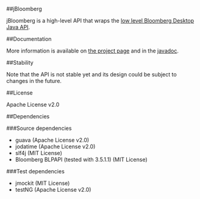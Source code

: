 ##jBloomberg

jBloomberg is a high-level API that wraps the [low level Bloomberg Desktop Java API](http://www.openbloomberg.com/open-api/).

##Documentation

More information is available on [the project  page](http://assylias.github.com/jBloomberg/) and in the
[javadoc](http://assylias.github.com/jBloomberg/apidocs/index.html).

##Stability

Note that the API is not stable yet and its design could be subject to changes in the future.

##License

Apache License v2.0

##Dependencies

###Source dependencies

- guava (Apache License v2.0)
- jodatime (Apache License v2.0)
- slf4j (MIT License)
- Bloomberg BLPAPI (tested with 3.5.1.1) (MIT License)

###Test dependencies

- jmockit (MIT License)
- testNG (Apache License v2.0)
